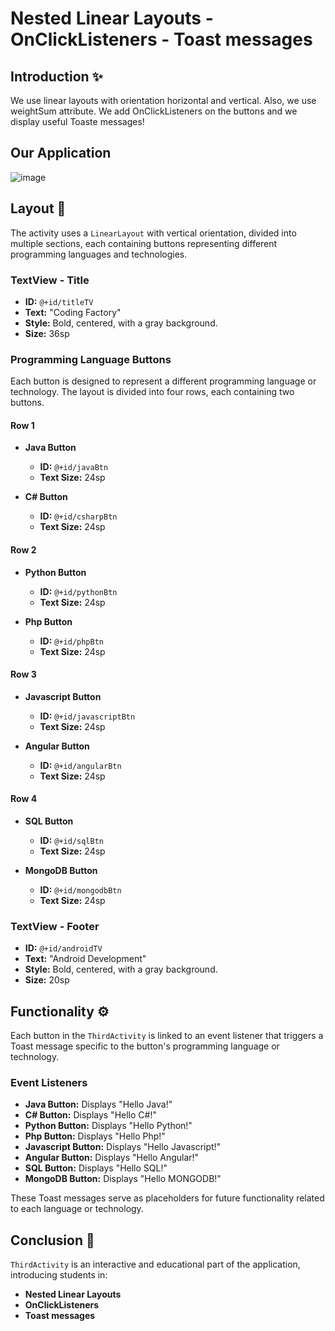 # Nested Linear Layouts - OnClickListeners - Toast messages

## Introduction :sparkles:
We use linear layouts with orientation horizontal and vertical. 
Also, we use weightSum attribute. 
We add OnClickListeners on the buttons and we display useful Toaste messages!

## Our Application
![image](https://github.com/pmoschos/NestedLinearLayouts/assets/133533759/101471a2-4d93-45ff-9032-9abc90eef128)

## Layout :art:
The activity uses a `LinearLayout` with vertical orientation, divided into multiple sections, each containing buttons representing different programming languages and technologies.

### TextView - Title
- **ID:** `@+id/titleTV`
- **Text:** "Coding Factory"
- **Style:** Bold, centered, with a gray background.
- **Size:** 36sp

### Programming Language Buttons
Each button is designed to represent a different programming language or technology. The layout is divided into four rows, each containing two buttons.

#### Row 1
- **Java Button**
  - **ID:** `@+id/javaBtn`
  - **Text Size:** 24sp

- **C# Button**
  - **ID:** `@+id/csharpBtn`
  - **Text Size:** 24sp

#### Row 2
- **Python Button**
  - **ID:** `@+id/pythonBtn`
  - **Text Size:** 24sp

- **Php Button**
  - **ID:** `@+id/phpBtn`
  - **Text Size:** 24sp

#### Row 3
- **Javascript Button**
  - **ID:** `@+id/javascriptBtn`
  - **Text Size:** 24sp

- **Angular Button**
  - **ID:** `@+id/angularBtn`
  - **Text Size:** 24sp

#### Row 4
- **SQL Button**
  - **ID:** `@+id/sqlBtn`
  - **Text Size:** 24sp

- **MongoDB Button**
  - **ID:** `@+id/mongodbBtn`
  - **Text Size:** 24sp

### TextView - Footer
- **ID:** `@+id/androidTV`
- **Text:** "Android Development"
- **Style:** Bold, centered, with a gray background.
- **Size:** 20sp

## Functionality :gear:
Each button in the `ThirdActivity` is linked to an event listener that triggers a Toast message specific to the button's programming language or technology.

### Event Listeners
- **Java Button:** Displays "Hello Java!"
- **C# Button:** Displays "Hello C#!"
- **Python Button:** Displays "Hello Python!"
- **Php Button:** Displays "Hello Php!"
- **Javascript Button:** Displays "Hello Javascript!"
- **Angular Button:** Displays "Hello Angular!"
- **SQL Button:** Displays "Hello SQL!"
- **MongoDB Button:** Displays "Hello MONGODB!"

These Toast messages serve as placeholders for future functionality related to each language or technology.

## Conclusion :bookmark_tabs:
`ThirdActivity` is an interactive and educational part of the application, introducing students in: 
- **Nested Linear Layouts**
- **OnClickListeners**
- **Toast messages**



